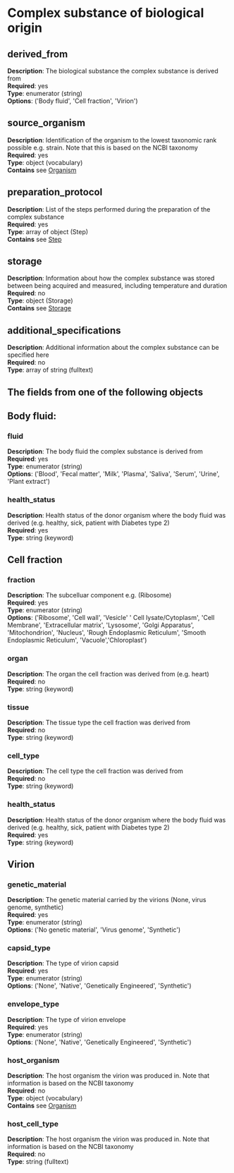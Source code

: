 
# Complex substance of biological origin

## derived_from 
**Description**: The biological substance the complex substance is derived from <br/>
**Required**: yes <br/>
**Type**: enumerator (string) <br/>
**Options**: ('Body fluid',
              'Cell fraction',
              'Virion')

## source_organism

**Description**: Identification of the organism to the lowest taxonomic rank possible e.g. strain. Note that this is based on the NCBI taxonomy<br/>
**Required**: yes <br/>
**Type**: object (vocabulary)  <br/>
**Contains** see [Organism](organism.md)

## preparation_protocol

**Description**: List of the steps performed during the preparation of the complex substance<br/>
**Required**: yes <br/>
**Type**: array of object (Step)  <br/>
**Contains** see [Step](step.md)

## storage

**Description**: Information about how the complex substance was stored between being acquired and measured, including temperature and duration <br/>
**Required**: no <br/>
**Type**: object (Storage)  <br/>
**Contains** see [Storage](storage.md)

## additional_specifications

**Description**: Additional information about the complex substance can be specified here <br/>
**Required**: no <br/>
**Type**: array of string (fulltext)

## The fields from one of the following objects

## Body fluid:

### fluid 
**Description**: The body fluid the complex substance is derived from<br/>
**Required**: yes <br/>
**Type**: enumerator (string) <br/>
**Options**: ('Blood', 'Fecal matter', 'Milk',
              'Plasma', 'Saliva', 'Serum', 'Urine',
              'Plant extract')


### health_status
**Description**: Health status of the donor organism where
the body fluid was derived (e.g. healthy, sick, patient with
Diabetes type 2)<br/>
**Required**: yes <br/>
**Type**: string (keyword) <br/>

## Cell fraction

### fraction
**Description**: The subcelluar component e.g. (Ribosome)<br/>
**Required**: yes <br/>
**Type**: enumerator (string) <br/>
**Options**: ('Ribosome', 'Cell wall', 'Vesicle'
            ' Cell lysate/Cytoplasm', 'Cell Membrane',
             'Extracellular matrix', 'Lysosome',
             'Golgi Apparatus', 'Mitochondrion', 'Nucleus',
             'Rough Endoplasmic Reticulum',
             'Smooth Endoplasmic Reticulum',
             'Vacuole','Chloroplast')
        
### organ       
**Description**: The organ the cell fraction was derived from (e.g. heart)<br/>
**Required**: no <br/>
**Type**: string (keyword) <br/>

### tissue 
**Description**: The tissue type the cell fraction was derived from<br/>
**Required**: no <br/>
**Type**: string (keyword) <br/>

### cell_type 
**Description**: The cell type the cell fraction was derived from<br/>
**Required**: no <br/>
**Type**: string (keyword) <br/>

### health_status
**Description**: Health status of the donor organism where
the body fluid was derived (e.g. healthy, sick, patient with
Diabetes type 2)<br/>
**Required**: yes <br/>
**Type**: string (keyword) <br/>

## Virion

### genetic_material

**Description**: The genetic material carried by the virions (None, virus genome, synthetic)<br/>
**Required**: yes <br/>
**Type**: enumerator (string) <br/>
**Options**: ('No genetic material',
              'Virus genome',
              'Synthetic')

### capsid_type

**Description**: The type of virion capsid<br/>
**Required**: yes <br/>
**Type**: enumerator (string) <br/>
**Options**: ('None', 'Native', 'Genetically Engineered', 'Synthetic')

### envelope_type

**Description**: The type of virion envelope<br/>
**Required**: yes <br/>
**Type**: enumerator (string) <br/>
**Options**: ('None', 'Native', 'Genetically Engineered', 'Synthetic')

### host_organism

**Description**: The host organism the virion was produced  in. Note that information is based on the NCBI taxonomy<br/>
**Required**: no <br/>
**Type**: object (vocabulary)  <br/>
**Contains** see [Organism](organism.md)

### host_cell_type

**Description**: The host organism the virion was produced  in. Note that information is based on the NCBI taxonomy<br/>
**Required**: no <br/>
**Type**: string (fulltext)
